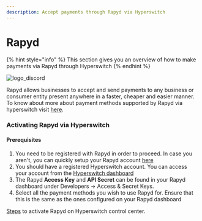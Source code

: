 ```yaml
---
description: Accept payments through Rapyd via Hyperswitch
---
```


# Rapyd

{% hint style="info" %}
This section gives you an overview of how to make payments via Rapyd through Hyperswitch
{% endhint %}

![logo\_discord](https://payswitcher.com/icons/homePageIcons/logos/rapydLogo.svg)

Rapyd allows businesses to accept and send payments to any business or consumer entity present anywhere in a faster, cheaper and easier manner. To know about more about payment methods supported by Rapyd via hyperswitch visit [here](https://payswitcher.com/pm-list).

### Activating Rapyd via Hyperswitch

#### Prerequisites

1. You need to be registered with Rapyd in order to proceed. In case you aren't, you can quickly setup your Rapyd account [here](https://www.rapyd.net/)
2. You should have a registered Hyperswitch account. You can access your account from the [Hyperswitch dashboard](https://app.payswitcher.com/)
3. The Rapyd **Access Key** and **API Secret** can be found in your Rapyd dashboard under Developers -> Access & Secret Keys.
4. Select all the payment methods you wish to use Rapyd for. Ensure that this is the same as the ones configured on your Rapyd dashboard

&#x20;[Steps](https://docs.payswitcher.com/hyperswitch-cloud/connectors/activate-connector-on-hyperswitch) to activate Rapyd on Hyperswitch control center.

